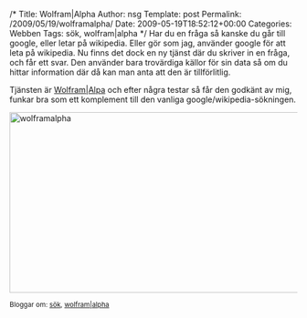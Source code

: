 /*
 Title: Wolfram|Alpha
 Author: nsg
 Template: post
 Permalink: /2009/05/19/wolframalpha/
 Date: 2009-05-19T18:52:12+00:00
 Categories: Webben
 Tags: sök, wolfram|alpha
*/
Har du en fråga så kanske du går till google, eller letar på wikipedia. Eller gör som jag, använder google för att leta på wikipedia. Nu finns det dock en ny tjänst där du skriver in en fråga, och får ett svar. Den använder bara trovärdiga källor för sin data så om du hittar information där då kan man anta att den är tillförlitlig.

Tjänsten är [Wolfram|Alpa][1] och efter några testar så får den godkänt av mig, funkar bra som ett komplement till den vanliga google/wikipedia-sökningen.

<img class="aligncenter size-full wp-image-130" title="wolframalpha" src="http://cdn.junkpile.se/2009/05/wolframalpha.png" alt="wolframalpha" width="582" height="317" />

<small> <p class='technorati-tags'>
  Bloggar om: <a class='technorati-link' href='http://bloggar.se/om/s%C3%B6k' rel='tag' target='_self'>sök</a>, <a class='technorati-link' href='http://bloggar.se/om/wolfram%7Calpha' rel='tag' target='_self'>wolfram|alpha</a>
</p></small>

 [1]: http://www.wolframalpha.com